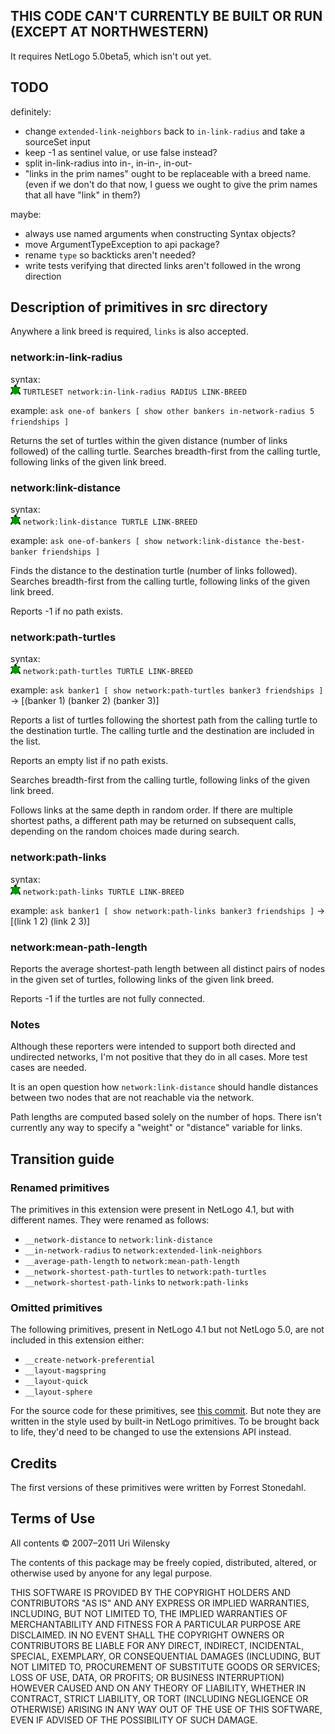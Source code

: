 ## THIS CODE CAN'T CURRENTLY BE BUILT OR RUN (EXCEPT AT NORTHWESTERN)

It requires NetLogo 5.0beta5, which isn't out yet.

## TODO

definitely:

* change `extended-link-neighbors` back to `in-link-radius` and take a sourceSet input
* keep -1 as sentinel value, or use false instead?
* split in-link-radius into in-, in-in-, in-out-
* "links in the prim names" ought to be replaceable with a breed name.
  (even if we don't do that now, I guess we ought to give the prim names
  that all have "link" in them?)

maybe:

* always use named arguments when constructing Syntax objects?
* move ArgumentTypeException to api package?
* rename `type` so backticks aren't needed?
* write tests verifying that directed links aren't followed in the wrong direction

## Description of primitives in src directory

Anywhere a link breed is required, `links` is also accepted.

### network:in-link-radius

syntax:  
![turtle](https://github.com/NetLogo/Network-Extension/raw/master/turtle.gif) `TURTLESET network:in-link-radius RADIUS LINK-BREED`

example: `ask one-of bankers [ show other bankers in-network-radius 5 friendships ]`

Returns the set of turtles within the given distance (number of links followed)
of the calling turtle.
Searches breadth-first from the calling turtle,
following links of the given link breed.

### network:link-distance

syntax:  
![turtle](https://github.com/NetLogo/Network-Extension/raw/master/turtle.gif) `network:link-distance TURTLE LINK-BREED`

example: `ask one-of-bankers [ show network:link-distance the-best-banker friendships ]`

Finds the distance to the destination turtle (number of links followed).
Searches breadth-first from the calling turtle,
following links of the given link breed.

Reports -1 if no path exists.

### network:path-turtles

syntax:  
![turtle](https://github.com/NetLogo/Network-Extension/raw/master/turtle.gif) `network:path-turtles TURTLE LINK-BREED`

example: `ask banker1 [ show network:path-turtles banker3 friendships ]`
->   [(banker 1) (banker 2) (banker 3)]
 
Reports a list of turtles following the shortest path from the calling
turtle to the destination turtle.  The calling turtle and the
destination are included in the list.

Reports an empty list if no path exists.

Searches breadth-first from the calling turtle,
following links of the given link breed.

Follows links at the same depth in random order.  If there are
multiple shortest paths, a different path may be returned on
subsequent calls, depending on the random choices made during search.

### network:path-links

syntax:  
![turtle](https://github.com/NetLogo/Network-Extension/raw/master/turtle.gif) `network:path-links TURTLE LINK-BREED`

example: `ask banker1 [ show network:path-links banker3 friendships ]`
->   [(link 1 2) (link 2 3)]

### network:mean-path-length

Reports the average shortest-path length between all distinct pairs of
nodes in the given set of turtles, following links of the given link
breed.

Reports -1 if the turtles are not fully connected.

### Notes

Although these reporters were intended to support both directed and
undirected networks, I'm not positive that they do in all cases.  More
test cases are needed.

It is an open question how `network:link-distance` should handle
distances between two nodes that are not reachable via the network.

Path lengths are computed based solely on the number of hops.  There
isn't currently any way to specify a "weight" or "distance" variable
for links.

## Transition guide

### Renamed primitives

The primitives in this extension were present in NetLogo 4.1, but with different names.
They were renamed as follows:

* `__network-distance` to `network:link-distance`
* `__in-network-radius` to `network:extended-link-neighbors`
* `__average-path-length` to `network:mean-path-length`
* `__network-shortest-path-turtles` to `network:path-turtles`
* `__network-shortest-path-links` to `network:path-links`

### Omitted primitives

The following primitives, present in NetLogo 4.1 but not NetLogo 5.0, are not included in this extension either:

* `__create-network-preferential`
* `__layout-magspring`
* `__layout-quick`
* `__layout-sphere`

For the source code for these primitives, see [this commit](https://github.com/NetLogo/Network-Extension/commit/eea275e20b5c2a76fc76b8b7642d2a5e7df0a1e4).  But note they are written in the style used by built-in NetLogo primitives. To be brought back to life, they'd need to be changed to use the extensions API instead.

## Credits

The first versions of these primitives were written by Forrest Stonedahl.

## Terms of Use

All contents © 2007–2011 Uri Wilensky

The contents of this package may be freely copied, distributed, altered, or otherwise used by anyone for any legal purpose.

THIS SOFTWARE IS PROVIDED BY THE COPYRIGHT HOLDERS AND CONTRIBUTORS "AS IS" AND ANY EXPRESS OR IMPLIED WARRANTIES, INCLUDING, BUT NOT LIMITED TO, THE IMPLIED WARRANTIES OF MERCHANTABILITY AND FITNESS FOR A PARTICULAR PURPOSE ARE DISCLAIMED.  IN NO EVENT SHALL THE COPYRIGHT OWNERS OR CONTRIBUTORS BE LIABLE FOR ANY DIRECT, INDIRECT, INCIDENTAL, SPECIAL, EXEMPLARY, OR CONSEQUENTIAL DAMAGES (INCLUDING, BUT NOT LIMITED TO, PROCUREMENT OF SUBSTITUTE GOODS OR SERVICES; LOSS OF USE, DATA, OR PROFITS; OR BUSINESS INTERRUPTION) HOWEVER CAUSED AND ON ANY THEORY OF LIABILITY, WHETHER IN CONTRACT, STRICT LIABILITY, OR TORT (INCLUDING NEGLIGENCE OR OTHERWISE) ARISING IN ANY WAY OUT OF THE USE OF THIS SOFTWARE, EVEN IF ADVISED OF THE POSSIBILITY OF SUCH DAMAGE.

